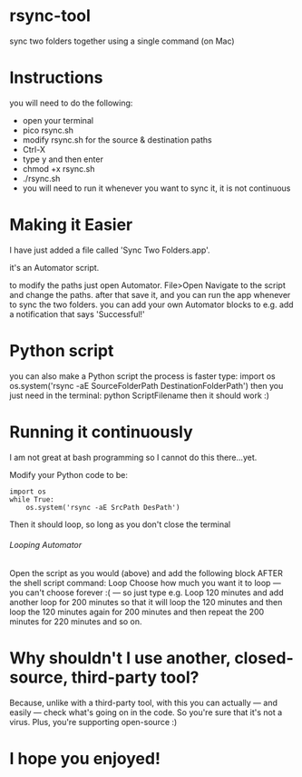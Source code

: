 # rsync-tool
 sync two folders together using a single command (on Mac)
 
# Instructions
 you will need to do the following:
 
- open your terminal
- pico rsync.sh
- modify rsync.sh for the source & destination paths
- Ctrl-X
- type y and then enter
- chmod +x rsync.sh
- ./rsync.sh
- you will need to run it whenever you want to sync it, it is not continuous


# Making it Easier
 I have just added a file called 'Sync Two Folders.app'. 
 
 it's an Automator script. 
 
 to modify the paths just open Automator. File>Open
 Navigate to the script and change the paths. 
 after that save it,
 and you can run the app whenever to sync the two folders. 
 you can add your own Automator blocks to e.g. add a notification that says 'Successful!'
 
 
# Python script
 you can also make a Python script
 the process is faster
 type:
	import os
	os.system('rsync -aE SourceFolderPath DestinationFolderPath')
 then you just need in the terminal:
	python ScriptFilename
then it should work :)

# Running it continuously
I am not great at bash programming so I cannot do this there...yet. 

Modify your Python code to be:

	import os
	while True:
		os.system('rsync -aE SrcPath DesPath')
Then it should loop, so long as you don't close the terminal

###### Looping Automator
Open the script as you would (above) and add the following block AFTER the shell script command:
Loop
Choose how much you want it to loop — you can't choose forever :( — so just type e.g. Loop 120 minutes and add another loop for 200 minutes 
so that it will loop the 120 minutes and then loop the 120 minutes again for 200 minutes and then repeat the 200 minutes for 220 minutes and so on. 

# Why shouldn't I use another, closed-source, third-party tool?
Because, unlike with a third-party tool, with this you can actually — and easily — check what's going on in the code.
So you're sure that it's not a virus. Plus, you're supporting open-source :)

# I hope you enjoyed! 
